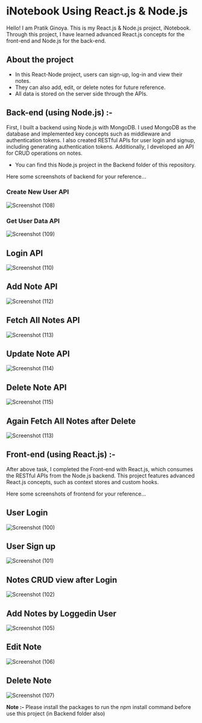 # iNotebook Using React.js & Node.js

Hello! I am Pratik Ginoya. This is my React.js & Node.js project, iNotebook. Through this project, I have learned advanced React.js concepts for the front-end and Node.js for the back-end.

## About the project

- In this React-Node project, users can sign-up, log-in and view their notes.
- They can also add, edit, or delete notes for future reference.
- All data is stored on the server side through the APIs.

## Back-end (using Node.js) :-
First, I built a backend using Node.js with MongoDB. I used MongoDB as the database and implemented key concepts such as middleware and authentication tokens. I also created RESTful APIs for user login and signup, including generating authentication tokens. Additionally, I developed an API for CRUD operations on notes.
- You can find this Node.js project in the Backend folder of this repository.
  
Here some screenshots of backend for your reference...

### Create New User API

![Screenshot (108)](https://github.com/user-attachments/assets/ea63302c-e9e0-4f0b-90d9-527914f31d0b)

### Get User Data API

![Screenshot (109)](https://github.com/user-attachments/assets/2221c782-63e5-411f-8e67-f05115628a29)

## Login API

![Screenshot (110)](https://github.com/user-attachments/assets/68630322-aacf-4398-8435-be3415a717a6)

## Add Note API

![Screenshot (112)](https://github.com/user-attachments/assets/862d45c0-8b89-481a-9b46-94188414aaa5)

## Fetch All Notes API

![Screenshot (113)](https://github.com/user-attachments/assets/4aa92611-8bb7-4d31-8a51-299441a72487)

## Update Note API

![Screenshot (114)](https://github.com/user-attachments/assets/4b31ea04-159c-41ca-8a7c-a543333d297c)

## Delete Note API

![Screenshot (115)](https://github.com/user-attachments/assets/7c4d8f0a-edb8-4644-b1e3-2aaf7407483b)

## Again Fetch All Notes after Delete

![Screenshot (113)](https://github.com/user-attachments/assets/4c94a7c8-665e-4be3-bdba-f7547422b655)

## Front-end (using React.js) :-
After above task, I completed the Front-end with React.js, which consumes the RESTful APIs from the Node.js backend. This project features advanced React.js concepts, such as context stores and custom hooks.
  
Here some screenshots of frontend for your reference...

## User Login

![Screenshot (100)](https://github.com/user-attachments/assets/cd79a921-c547-4881-8ed7-11745c174562)

## User Sign up

![Screenshot (101)](https://github.com/user-attachments/assets/ed581f33-be41-4293-bbd8-486feb1937d2)

## Notes CRUD view after Login

![Screenshot (102)](https://github.com/user-attachments/assets/2bd350b4-9697-4599-b417-d89945b06256)

## Add Notes by Loggedin User

![Screenshot (105)](https://github.com/user-attachments/assets/79203120-cbff-4bf4-b0db-eb7fc8991277)

## Edit Note

![Screenshot (106)](https://github.com/user-attachments/assets/6d32687c-1469-4bb3-9471-5487376d2597)

## Delete Note

![Screenshot (107)](https://github.com/user-attachments/assets/e43d6c9e-b20b-4e50-ae7c-4841ad591955)



**Note :-** Please install the packages to run the npm install command before use this project (in Backend folder also)
